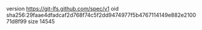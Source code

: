 version https://git-lfs.github.com/spec/v1
oid sha256:29faae4dfadcaf2d768f74c5f2dd9474977f5b4767114149e882e210071d8f99
size 14545
